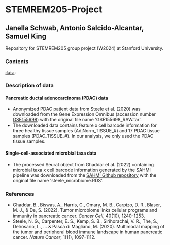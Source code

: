 # STEMREM205-Project
## Janella Schwab, Antonio Salcido-Alcantar, Samuel King

Repository for STEMREM205 group project (W2024) at Stanford University. <br>

### Contents

[`data`](link):

### Description of data
#### Pancreatic ductal adenocarcinoma (PDAC) data
-  Anonymized PDAC patient data from Steele et al. (2020) was downloaded from the Gene Expression Omnibus (accession number [GSE155698](https://www.ncbi.nlm.nih.gov/geo/query/acc.cgi?acc=GSE155698)) with the original file name 'GSE155698_RAW.tar'.
-  The downloaded data contains feature x cell barcode information for three healthy tissue samples (AdjNorm_TISSUE_#) and 17 PDAC tissue samples (PDAC_TISSUE_#). In our analysis, we only used the PDAC tissue samples.
#### Single-cell-associated microbial taxa data
- The processed Seurat object from Ghaddar et al. (2022) containing microbial taxa x cell barcode information generated by the SAHMI pipeline was downloaded from the [SAHMI Github repository](https://github.com/sjdlabgroup/SAHMI/tree/main/PDAC%20data) with the original file name 'steele_microbiome.RDS'.

### References
- Ghaddar, B., Biswas, A., Harris, C., Omary, M. B., Carpizo, D. R., Blaser, M. J., & De, S. (2022). Tumor microbiome links cellular programs and immunity in pancreatic cancer. *Cancer Cell*, 40(10), 1240-1253.
- Steele, N. G., Carpenter, E. S., Kemp, S. B., Sirihorachai, V. R., The, S., Delrosario, L., ... & Pasca di Magliano, M. (2020). Multimodal mapping of the tumor and peripheral blood immune landscape in human pancreatic cancer. *Nature Cancer*, 1(11), 1097-1112.
